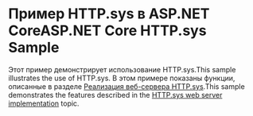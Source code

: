 # <a name="aspnet-core-httpsys-sample"></a><span data-ttu-id="e5ddb-101">Пример HTTP.sys в ASP.NET Core</span><span class="sxs-lookup"><span data-stu-id="e5ddb-101">ASP.NET Core HTTP.sys Sample</span></span>

<span data-ttu-id="e5ddb-102">Этот пример демонстрирует использование HTTP.sys.</span><span class="sxs-lookup"><span data-stu-id="e5ddb-102">This sample illustrates the use of HTTP.sys.</span></span> <span data-ttu-id="e5ddb-103">В этом примере показаны функции, описанные в разделе [Реализация веб-сервера HTTP.sys](https://docs.microsoft.com/aspnet/core/fundamentals/servers/httpsys).</span><span class="sxs-lookup"><span data-stu-id="e5ddb-103">This sample demonstrates the features described in the [HTTP.sys web server implementation](https://docs.microsoft.com/aspnet/core/fundamentals/servers/httpsys) topic.</span></span>
